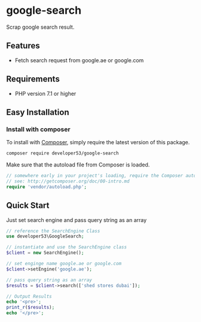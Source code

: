 # google-search
Scrap google search result.

## Features

 * Fetch search request from google.ae or google.com

 ## Requirements

 * PHP version 7.1 or higher

 ## Easy Installation

### Install with composer

To install with [Composer](https://getcomposer.org/), simply require the
latest version of this package.

```bash
composer require developer53/google-search
```

Make sure that the autoload file from Composer is loaded.

```php
// somewhere early in your project's loading, require the Composer autoloader
// see: http://getcomposer.org/doc/00-intro.md
require 'vendor/autoload.php';

```

## Quick Start

Just set search engine and pass query string as an array

```php
// reference the SearchEngine Class
use developer53\GoogleSearch;

// instantiate and use the SearchEngine class
$client = new SearchEngine();

// set enginge name google.ae or google.com
$client->setEngine('google.ae');

// pass query string as an array
$results = $client->search(['shed stores dubai']);

// Output Results
echo '<pre>';
print_r($results);
echo '</pre>';
